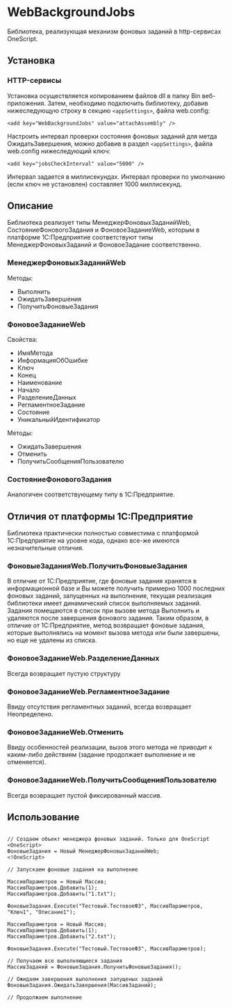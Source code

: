 ﻿# WebBackgroundJobs

Библиотека, реализующая механизм фоновых заданий в http-сервисах OneScript.

## Установка

### HTTP-сервисы
Установка осуществляется копированием файлов dll в папку Bin веб-приложения.
Затем, необходимо подключить библиотеку, добавив нижеследующую строку в секцию ```<appSettings>```, файла web.config:

```bsl
<add key="WebBackgroundJobs" value="attachAssembly" />
```

Настроить интервал проверки состояния фоновых заданий для метда ОжидатьЗавершения, можно добавив в раздел ```<appSettings>```, файла web.config нижеследующий ключ:

```bsl
<add key="jobsCheckInterval" value="5000" />
```

Интервал задается в миллисекундах. Интервал проверки по умолчанию (если ключ не установлен) составляет 1000 миллисекунд.

## Описание

Библиотека реализует типы МенеджерФоновыхЗаданийWeb, СостояниеФоновогоЗадания и ФоновоеЗаданиеWeb, которым в платформе 1С:Предприятие соответствуют типы МенеджерФоновыхЗаданий и ФоновоеЗадание соответственно. 

### МенеджерФоновыхЗаданийWeb

Методы:

- Выполнить
- ОжидатьЗавершения
- ПолучитьФоновыеЗадания

### ФоновоеЗаданиеWeb

Свойства:

- ИмяМетода
- ИнформацияОбОшибке
- Ключ
- Конец
- Наименование
- Начало
- РазделениеДанных
- РегламентноеЗадание
- Состояние
- УникальныйИдентификатор

Методы:

- ОжидатьЗавершения
- Отменить
- ПолучитьСообщенияПользователю

### СостояниеФоновогоЗадания

Аналогичен соответствующему типу в 1С:Предприятие.

## Отличия от платформы 1С:Предприятие
Библиотека практически полностью совместима с платформой 1С:Предприятие на уровне кода, однако все-же имеются незначительные отличия.

### ФоновыеЗаданияWeb.ПолучитьФоновыеЗадания
В отличие от 1С:Предприятие, где фоновые задания хранятся в информационной базе и Вы можете получить примерно 1000 последних фоновых заданий, запущенных на выполнение, текущая реализация библиотеки имеет динамический список выполняемых заданий.
Задания помещаются в список при вызове метода Выполнить и удаляются после завершения фонового задания. Таким образом, в отличие от 1С:Предприятие, метод возвращает фоновые задания, которые выполнялись на момент вызова метода или были завершены, но еще не удалены из списка.

### ФоновоеЗаданиеWeb.РазделениеДанных
Всегда возвращает пустую структуру

### ФоновоеЗаданиеWeb.РегламентноеЗадание
Ввиду отсутствия регламентных заданий, всегда возвращает Неопределено.

### ФоновоеЗаданиеWeb.Отменить
Ввиду особенностей реализации, вызов этого метода не приводит к каким-либо действиям (задание продолжает выполнение и не отменяется).

### ФоновоеЗаданиеWeb.ПолучитьСообщенияПользователю
Всегда возвращает пустой фиксированный массив.

## Использование

```bsl

// Создаем объект менеджера фоновых заданий. Только для OneScript
<OneScript>
ФоновыеЗадания = Новый МенеджерФоновыхЗаданийWeb;
<!OneScript>

// Запускаем фоновые задания на выполнение
	
МассивПараметров = Новый Массив;
МассивПараметров.Добавить(1);
МассивПараметров.Добавить("1.txt");
	
ФоновыеЗадания.Execute("Тестовый.ТестовоеФЗ", МассивПараметров, "Ключ1", "Описание1");
	
МассивПараметров = Новый Массив;
МассивПараметров.Добавить(1);
МассивПараметров.Добавить("2.txt");
	
ФоновыеЗадания.Execute("Тестовый.ТестовоеФЗ", МассивПараметров);

// Получаем все выполняющиеся задания
МассивЗаданий = ФоновыеЗадания.ПолучитьФоновыеЗадания();

// Ожидаем завершения выполнения запущеных заданий
ФоновыеЗадания.ОжидатьЗавершения(МассивЗаданий);

// Продолжаем выполнение


```
